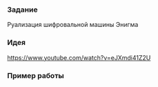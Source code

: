 ### Задание

Руализация шифровальной машины Энигма

### Идея 

https://www.youtube.com/watch?v=eJXmdi41Z2U

### Пример работы

